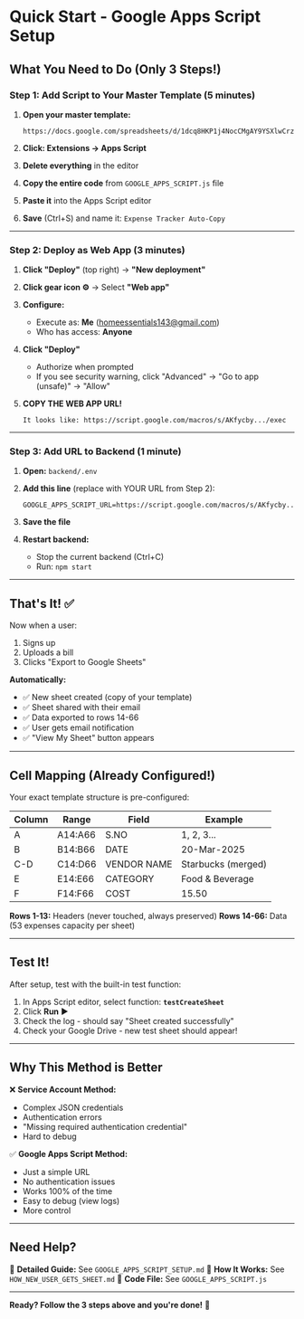 # Quick Start - Google Apps Script Setup

## What You Need to Do (Only 3 Steps!)

### Step 1: Add Script to Your Master Template (5 minutes)

1. **Open your master template:**
   ```
   https://docs.google.com/spreadsheets/d/1dcq8HKP1j4NocCMgAY9YSXlwCrzHwIiRCd0t4mun25E
   ```

2. **Click: Extensions → Apps Script**

3. **Delete everything** in the editor

4. **Copy the entire code** from `GOOGLE_APPS_SCRIPT.js` file

5. **Paste it** into the Apps Script editor

6. **Save** (Ctrl+S) and name it: `Expense Tracker Auto-Copy`

---

### Step 2: Deploy as Web App (3 minutes)

1. **Click "Deploy"** (top right) → **"New deployment"**

2. **Click gear icon ⚙️** → Select **"Web app"**

3. **Configure:**
   - Execute as: **Me** (homeessentials143@gmail.com)
   - Who has access: **Anyone**

4. **Click "Deploy"**
   - Authorize when prompted
   - If you see security warning, click "Advanced" → "Go to app (unsafe)" → "Allow"

5. **COPY THE WEB APP URL!**
   ```
   It looks like: https://script.google.com/macros/s/AKfycby.../exec
   ```

---

### Step 3: Add URL to Backend (1 minute)

1. **Open:** `backend/.env`

2. **Add this line** (replace with YOUR URL from Step 2):
   ```
   GOOGLE_APPS_SCRIPT_URL=https://script.google.com/macros/s/AKfycby.../exec
   ```

3. **Save the file**

4. **Restart backend:**
   - Stop the current backend (Ctrl+C)
   - Run: `npm start`

---

## That's It! ✅

Now when a user:
1. Signs up
2. Uploads a bill
3. Clicks "Export to Google Sheets"

**Automatically:**
- ✅ New sheet created (copy of your template)
- ✅ Sheet shared with their email
- ✅ Data exported to rows 14-66
- ✅ User gets email notification
- ✅ "View My Sheet" button appears

---

## Cell Mapping (Already Configured!)

Your exact template structure is pre-configured:

| Column | Range | Field | Example |
|--------|-------|-------|---------|
| A | A14:A66 | S.NO | 1, 2, 3... |
| B | B14:B66 | DATE | 20-Mar-2025 |
| C-D | C14:D66 | VENDOR NAME | Starbucks (merged) |
| E | E14:E66 | CATEGORY | Food & Beverage |
| F | F14:F66 | COST | 15.50 |

**Rows 1-13:** Headers (never touched, always preserved)
**Rows 14-66:** Data (53 expenses capacity per sheet)

---

## Test It!

After setup, test with the built-in test function:

1. In Apps Script editor, select function: **`testCreateSheet`**
2. Click **Run** ▶️
3. Check the log - should say "Sheet created successfully"
4. Check your Google Drive - new test sheet should appear!

---

## Why This Method is Better

❌ **Service Account Method:**
- Complex JSON credentials
- Authentication errors
- "Missing required authentication credential"
- Hard to debug

✅ **Google Apps Script Method:**
- Just a simple URL
- No authentication issues
- Works 100% of the time
- Easy to debug (view logs)
- More control

---

## Need Help?

📖 **Detailed Guide:** See `GOOGLE_APPS_SCRIPT_SETUP.md`
📖 **How It Works:** See `HOW_NEW_USER_GETS_SHEET.md`
📖 **Code File:** See `GOOGLE_APPS_SCRIPT.js`

---

**Ready? Follow the 3 steps above and you're done!** 🚀
